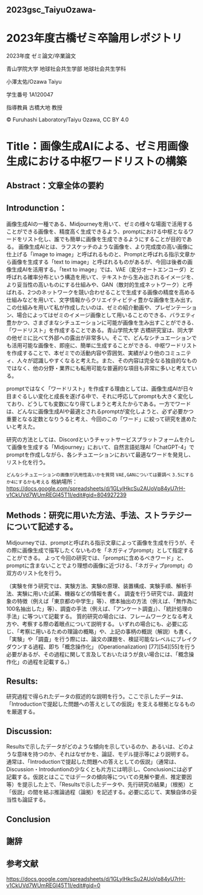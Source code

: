 ## 2023gsc_TaiyuOzawa-

# 2023年度古橋ゼミ卒論用レポジトリ


2023年度 ゼミ論文/卒業論文

青山学院大学 地球社会共生学部 地球社会共生学科

小澤太佑/Ozawa Taiyu

学生番号 1A120047

指導教員 古橋大地 教授

© Furuhashi Laboratory/Taiyu Ozawa, CC BY 4.0

# Title：画像生成AIによる、ゼミ用画像生成における中枢ワードリストの構築

## Abstract：文章全体の要約

## Introdunction：
画像生成AIの一種である、Midjourneyを用いて、ゼミの様々な場面で活用することができる画像を、精度高く生成できるよう、promptにおける中枢となるワードをリスト化し、誰でも簡単に画像を生成できるようにすることが目的である。
画像生成AIとは、ラフスケッチのような画像を、より完成度の高い画像に仕上げる「image to image」と呼ばれるものと、Promptと呼ばれる指示文章から画像を生成する「text to image」と呼ばれるものがあるが、今回は後者の画像生成AIを活用する。「text to image」では、VAE（変分オートエンコーダ）と呼ばれる確率分布という構造を用いて、テキストから生み出されるイメージを、より妥当性の高いものにする仕組みや、GAN（敵対的生成ネットワーク）と呼ばれる、2つのネットワークを競い合わせることで生成する画像の精度を高める仕組みなどを用いて、文字情報からクリエイティビティ豊かな画像を生み出す。
この仕組みを用いて私が作成したいのは、ゼミの紹介動画や、プレゼンテーション、場合によってはゼミのイメージ画像として用いることのできる、バラエティ豊かかつ、さまざまなシチュエーションに可能が画像を生み出すことができる、「ワードリスト」を作成することである。青山学院大学 古橋研究室は、同大学の他ゼミに比べて外部への露出が非常多い。そこで、どんなシチュエーションでも活用可能な画像を、即座に、簡単に生成することができる、中枢ワードリストを作成することで、本ゼミでの活動内容や雰囲気、実績がより他のコミュニティ、人々が認識しやすくなると考えた。また、その内容は完全なる独自的なものではなく、他の分野・業界にも転用可能な普遍的な項目も非常に多いと考えている。

promptではなく「ワードリスト」を作成する理由としては、画像生成AIが日々目まぐるしい変化と成長を遂げる中で、それに呼応してpromptも大きく変化しており、どうしても変数になり得てしまうと考えたからである。一方でワードは、どんなに画像生成AIや最適とされるpromptが変化しようと、必ず必要かつ重要となる定数となりうると考え、今回のこの「ワード」に絞って研究を進めたいと考えた。

研究の方法としては、Discordというチャットサービスプラットフォームを介して画像を生成する「Midjourney」において、自然言語処理AI「ChatGPT-4」でpromptを作成しながら、各シチュエーションにおいて最適なワードを発見し、リスト化を行う。

`どんなシチュエーションの画像が汎用性高いかを質問`
`VAE,GANについては要調べ`
`3.5にするか4にするかも考える`
格納場所：https://docs.google.com/spreadsheets/d/1GLylHkcSu2AUoVp84yU7rH-v1CkUVd7WUmREGl45T1I/edit#gid=804927239


## Methods：研究に用いた方法、手法、ストラテジーについて記述する。

Midjourneyでは、promptと呼ばれる指示文章によって画像を生成を行うが、その際に画像生成で描写したくないものを「ネガティブprompt」として指定することができる。
よって今回の研究では、「promptに含めるべきワード」と、promptに含まないことでより理想の画像に近づける、「ネガティブprompt」の双方のリスト化を行う。





（実験を伴う研究では、実験方法、実験の原理、装置構成、実験手順、解析手法、実験に用いた試薬、機器などの情報を書く。
調査を行う研究では、調査対象の特徴（例えば「東京都の中学生」等）、標本抽出の方法（例えば、「無作為に100名抽出した」等）、調査の手法（例えば、「アンケート調査」）、「統計処理の手法」に等ついて記載する。
質的研究の場合には、フレームワークとなる考え方や、考察する際の着眼点について説明する。
いずれの場合にも、必要に応じ、「考察に用いるための理論の概略」や、上記の事柄の概説（解説）も書く。
「実験」や「調査」を行う際には、論文の課題を、検証可能なレベルにブレイクダウンする過程、即ち「概念操作化」 (Operationalization) [77][54][55]を行う必要があるが、その過程に関して言及しておいたほうが良い場合には、「概念操作化」の過程を記載する。）

## Results:
研究過程で得られたデータの叙述的な説明を行う。ここで示したデータは、「Introductionで提起した問題への答えとしての仮説」を支える根拠となるものを厳選する。

## Discussion:
Resultsで示したデータがどのような傾向を示しているのか、あるいは、どのような意味を持つのか、それはなぜかを、論証、モデル提示等により説明する。
通常は、「Introductionで提起した問題への答えとしての仮説」（通常は、Discussion・Introduntionの少なくとも片方には明示し、Conclusionには必ず記載する。仮説とはここではデータの傾向等についての見解や要点、推定要因等）を提示した上で、「Resultsで示したデータや、先行研究の結果」（根拠）と「仮説」の間を結ぶ推論過程（論拠）を記述する。必要に応じて、実験自体の妥当性も論証する。

## Conclusion

## 謝辞

## 参考文献
https://docs.google.com/spreadsheets/d/1GLylHkcSu2AUoVp84yU7rH-v1CkUVd7WUmREGl45T1I/edit#gid=0


